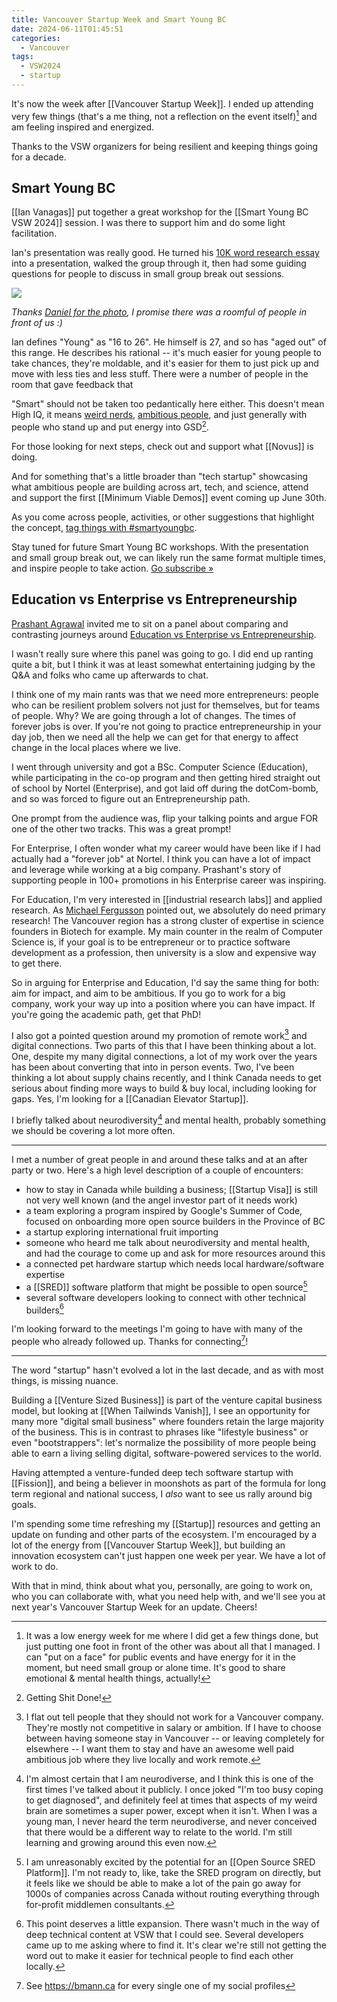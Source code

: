 ```yaml
---
title: Vancouver Startup Week and Smart Young BC
date: 2024-06-11T01:45:51
categories:
  - Vancouver
tags:
  - VSW2024
  - startup
---
```

It's now the week after [[Vancouver Startup Week]]. I ended up attending very few things (that's a me thing, not a reflection on the event itself)[^sorry] and am feeling inspired and energized.

Thanks to the VSW organizers for being resilient and keeping things going for a decade.
## Smart Young BC

[[Ian Vanagas]] put together a great workshop for the [[Smart Young BC VSW 2024]] session. I was there to support him and do some light facilitation.

Ian's presentation was really good. He turned his [10K word research essay](https://smartyoungbc.com) into a presentation, walked the group through it, then had some guiding questions for people to discuss in small group break out sessions.

![](/assets/2024/smartyoungbc-daniel.jpeg)

_Thanks [Daniel for the photo](https://x.com/Shalinsky/status/1798853716927545663), I promise there was a roomful of people in front of us :)_

Ian defines "Young" as "16 to 26". He himself is 27, and so has "aged out" of this range. He describes his rational -- it's much easier for young people to take chances, they're moldable, and it's easier for them to just pick up and move with less ties and less stuff. There were a number of people in the room that gave feedback that 

"Smart" should not be taken too pedantically here either. This doesn't mean High IQ, it means [weird nerds](https://x.com/RuxandraTeslo/status/1799454547082981619), [ambitious people](https://x.com/readswithravi/status/1799179147027116520), and just generally with people who stand up and put energy into GSD[^gsd].

For those looking for next steps, check out and support what [[Novus]] is doing.

And for something that's a little broader than "tech startup" showcasing what ambitious people are building across art, tech, and science, attend and support the first [[Minimum Viable Demos]] event coming up June 30th.

As you come across people, activities, or other suggestions that highlight the concept, [tag things with #smartyoungbc](https://x.com/search?q=%23smartyoungbc).

Stay tuned for future Smart Young BC workshops. With the presentation and small group break out, we can likely run the same format multiple times, and inspire people to take action. [Go subscribe »](https://www.smartyoungbc.com/)

## Education vs Enterprise vs Entrepreneurship

[Prashant Agrawal](https://www.linkedin.com/in/pka3300/) invited me to sit on a panel about comparing and contrasting journeys around [Education vs Enterprise vs Entrepreneurship](https://lu.ma/bepacific_VSW_44).

I wasn't really sure where this panel was going to go. I did end up ranting quite a bit, but I think it was at least somewhat entertaining judging by the Q&A and folks who came up afterwards to chat.

I think one of my main rants was that we need more entrepreneurs: people who can be resilient problem solvers not just for themselves, but for teams of people. Why? We are going through a lot of changes. The times of forever jobs is over. If you're not going to practice entrepreneurship in your day job, then we need all the help we can get for that energy to affect change in the local places where we live. 

I went through university and got a BSc. Computer Science (Education), while participating in the co-op program and then getting hired straight out of school by Nortel (Enterprise), and got laid off during the dotCom-bomb, and so was forced to figure out an Entrepreneurship path.

One prompt from the audience was, flip your talking points and argue FOR one of the other two tracks. This was a great prompt!

For Enterprise, I often wonder what my career would have been like if I had actually had a "forever job" at Nortel. I think you can have a lot of impact and leverage while working at a big company. Prashant's story of supporting people in 100+ promotions in his Enterprise career was inspiring.

For Education, I'm very interested in [[industrial research labs]] and applied research. As [Michael Fergusson](https://www.linkedin.com/in/fergusson) pointed out, we absolutely do need primary research! The Vancouver region has a strong cluster of expertise in science founders in Biotech for example. My main counter in the realm of Computer Science is, if your goal is to be entrepreneur or to practice software development as a profession, then university is a slow and expensive way to get there.

So in arguing for Enterprise and Education, I'd say the same thing for both: aim for impact, and aim to be ambitious. If you go to work for a big company, work your way up into a position where you can have impact. If you're going the academic path, get that PhD!

I also got a pointed question around my promotion of remote work[^remote] and digital connections. Two parts of this that I have been thinking about a lot. One, despite my many digital connections, a lot of my work over the years has been about converting that into in person events. Two, I've been thinking a lot about supply chains recently, and I think Canada needs to get serious about finding more ways to build & buy local, including looking for gaps. Yes, I'm looking for  a [[Canadian Elevator Startup]].

I briefly talked about neurodiversity[^nd] and mental health, probably something we should be covering a lot more often.

---

I met a number of great people in and around these talks and at an after party or two. Here's a high level description of a couple of encounters:
* how to stay in Canada while building a business; [[Startup Visa]] is still not very well known (and the angel investor part of it needs work)
* a team exploring a program inspired by Google's Summer of Code, focused on onboarding more open source builders in the Province of BC
* a startup exploring international fruit importing
* someone who heard me talk about neurodiversity and mental health, and had the courage to come up and ask for more resources around this
* a connected pet hardware startup which needs local hardware/software expertise
* a [[SRED]] software platform that might be possible to open source[^oss]
* several software developers looking to connect with other technical builders[^dev]

I'm looking forward to the meetings I'm going to have with many of the people who already followed up. Thanks for connecting[^bmann]!

---

The word "startup" hasn't evolved a lot in the last decade, and as with most things, is missing nuance.

Building a [[Venture Sized Business]] is part of the venture capital business model, but looking at [[When Tailwinds Vanish]], I see an opportunity for many more "digital small business" where founders retain the large majority of the business. This is in contrast to phrases like "lifestyle business" or even "bootstrappers": let's normalize the possibility of more people being able to earn a living selling digital, software-powered services to the world.

Having attempted a venture-funded deep tech software startup with [[Fission]], and being a believer in moonshots as part of the formula for long term regional and national success, I _also_ want to see us rally around big goals.

I'm spending some time refreshing my [[Startup]] resources and getting an update on funding and other parts of the ecosystem. I'm encouraged by a lot of the energy from [[Vancouver Startup Week]], but building an innovation ecosystem can't just happen one week per year. We have a lot of work to do.

With that in mind, think about what you, personally, are going to work on, who you can collaborate with, what you need help with, and we'll see you at next year's Vancouver Startup Week for an update. Cheers!

[^bmann]: See https://bmann.ca for every single one of my social profiles

[^remote]: I flat out tell people that they should not work for a Vancouver company. They're mostly not competitive in salary or ambition. If I have to choose between having someone stay in Vancouver -- or leaving completely for elsewhere -- I want them to stay and have an awesome well paid ambitious job where they live locally and work remote.

[^nd]: I'm almost certain that I am neurodiverse, and I think this is one of the first times I've talked about it publicly. I once joked "I'm too busy coping to get diagnosed", and definitely feel at times that aspects of my weird brain are sometimes a super power, except when it isn't. When I was a young man, I never heard the term neurodiverse, and never conceived that there would be a different way to relate to the world. I'm still learning and growing around this even now.

[^sorry]: It was a low energy week for me where I did get a few things done, but just putting one foot in front of the other was about all that I managed. I can "put on a face" for public events and have energy for it in the moment, but need small group or alone time. It's good to share emotional & mental health things, actually!

[^oss]: I am unreasonably excited by the potential for an [[Open Source SRED Platform]]. I'm not ready to, like, take the SRED program on directly, but it feels like we should be able to make a lot of the pain go away for 1000s of companies across Canada without routing everything through for-profit middlemen consultants.

[^dev]: This point deserves a little expansion. There wasn't much in the way of deep technical content at VSW that I could see. Several developers came up to me asking where to find it. It's clear we're still not getting the word out to make it easier for technical people to find each other locally. 

[^gsd]: Getting Shit Done!